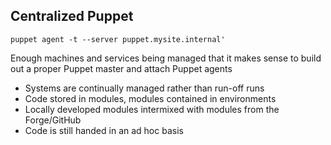 Centralized Puppet
------------------

```
puppet agent -t --server puppet.mysite.internal'
```

<aside class="notes">

Enough machines and services being managed that it makes sense to build out a
proper Puppet master and attach Puppet agents

  * Systems are continually managed rather than run-off runs
  * Code stored in modules, modules contained in environments
  * Locally developed modules intermixed with modules from the Forge/GitHub
  * Code is still handed in an ad hoc basis

</aside>
